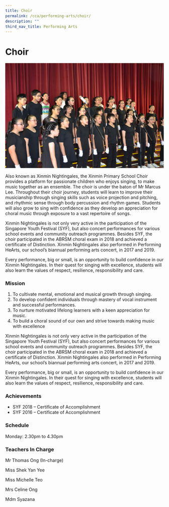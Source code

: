 ```yaml
---
title: Choir
permalink: /cca/performing-arts/choir/
description: ""
third_nav_title: Performing Arts
---
```

# **Choir**

![](/images/Choir.jpg)

Also known as Xinmin Nightingales, the Xinmin Primary School Choir provides a platform for passionate children who enjoys singing, to make music together as an ensemble. The choir is under the baton of Mr Marcus Lee. Throughout their choir journey, students will learn to improve their musicianship through singing&nbsp;skills such as voice projection and pitching, and rhythmic sense through body percussion and rhythm games. Students will also grow to sing with confidence as they develop an appreciation for choral music through exposure to a vast repertoire of&nbsp;songs.

Xinmin Nightingales is not only very active in the participation of the Singapore Youth Festival&nbsp;(SYF), but also concert performances for&nbsp;various school events and community outreach programmes. Besides SYF, the choir participated in the ABRSM choral exam in 2018 and achieved a certificate of Distinction. Xinmin Nightingales also performed in Performing HeArts, our school’s biannual performing arts concert, in 2017 and 2019.

Every performance, big or small, is an opportunity to build confidence in our Xinmin Nightingales. In their quest for singing with excellence, students will also learn the values of respect, resilience, responsibility and care.

### Mission  
1) To cultivate mental, emotional and musical growth through singing.  
2) To develop confident individuals through mastery of vocal instrument and successful performances.  
3) To nurture motivated lifelong learners with a keen appreciation for music.  
4) To build a choral sound of our own and strive towards making music with excellence

Xinmin Nightingales is not only very active in the participation of the Singapore Youth Festival&nbsp;(SYF), but also concert performances for&nbsp;various school events and community outreach programmes. Besides SYF, the choir participated in the ABRSM choral exam in 2018 and achieved a certificate of Distinction. Xinmin Nightingales also performed in Performing HeArts, our school’s biannual performing arts concert, in 2017 and 2019.

Every performance, big or small, is an opportunity to build confidence in our Xinmin Nightingales. In their quest for singing with excellence, students will also learn the values of respect, resilience, responsibility and care.

### Achievements

* SYF 2018 – Certificate of Accomplishment
* SYF 2016 – Certificate of Accomplishment

### Schedule

Monday: 2.30pm to 4.30pm

### Teachers In Charge

Mr Thomas Ong (In-charge)

Miss Shek Yan Yee

Miss Michelle Teo

Mrs Celine Ong

Mdm Syazana

